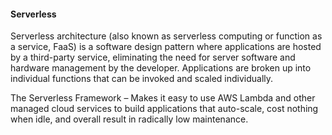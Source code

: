 #### Serverless 

Serverless architecture (also known as serverless computing or function as a service, FaaS) is a software design pattern where applications are hosted by a third-party service, eliminating the need for server software and hardware management by the developer. Applications are broken up into individual functions that can be invoked and scaled individually.


The Serverless Framework – Makes it easy to use AWS Lambda and other managed cloud services to build applications that auto-scale, cost nothing when idle, and overall result in radically low maintenance.